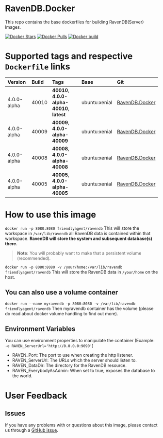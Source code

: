 # RavenDB.Docker
This repo contains the base dockerfiles for building RavenDB(Server) Images.

[![Docker Stars](https://img.shields.io/docker/stars/friendlyagent/ravendb.svg?style=flat)](https://hub.docker.com/r/friendlyagent/ravendb/)
[![Docker Pulls](https://img.shields.io/docker/pulls/friendlyagent/ravendb.svg?style=flat)](https://hub.docker.com/r/friendlyagent/ravendb/)
[![Docker build](https://img.shields.io/docker/automated/friendlyagent/ravendb.svg?style=flat)](https://hub.docker.com/r/friendlyagent/ravendb/)

# Supported tags and respective `Dockerfile` links
|Version|Build|Tags|Base|Git|
|:------------|:-------------|:-------------|:-------------|:-------------|
|4.0.0-alpha|40010 |**40010**, **4.0.0-alpha-40010**, **latest**|ubuntu:xenial|[RavenDB.Docker](https://github.com/FriendlyAgent/RavenDB.Docker/tree/master/40010/ubuntu "40010")|
|4.0.0-alpha|40009 |**40009**, **4.0.0-alpha-40009**|ubuntu:xenial|[RavenDB.Docker](https://github.com/FriendlyAgent/RavenDB.Docker/tree/master/40009/ubuntu "40009")|
|4.0.0-alpha|40008 |**40008**, **4.0.0-alpha-40008**|ubuntu:xenial|[RavenDB.Docker](https://github.com/FriendlyAgent/RavenDB.Docker/tree/master/40008/ubuntu "40008")|
|4.0.0-alpha|40005 |**40005**, **4.0.0-alpha-40005**|ubuntu:xenial|[RavenDB.Docker](https://github.com/FriendlyAgent/RavenDB.Docker/tree/master/40005/ubuntu "40005")|

# How to use this image
`docker run -p 8080:8080 friendlyagent/ravendb`
This will store the workspace in `/var/lib/ravendb` all RavenDB data is contained within that workspace. **RavenDB will store the system and subsequent database(s) there.**

>**Note:** You will probably want to make that a persistent volume (recommended).


`docker run -p 8080:8080 -v /your/home:/var/lib/ravendb friendlyagent/ravendb`
This will store the RavenDB data in `/your/home` on the host.

## You can also use a volume container
`docker run --name myravendb -p 8080:8080 -v /var/lib/ravendb friendlyagent/ravendb`
Then myravendb container has the volume (please do read about docker volume handling to find out more).

## Environment Variables
You can use environment properties to manipulate the container (Example: `-e RAVEN_ServerUrl='http://0.0.0.0:9090'`)

* RAVEN_Port: The port to use when creating the http listener.
* RAVEN_ServerUrl: The URLs which the server should listen to.
* RAVEN_DataDir: The directory for the RavenDB resource.
* RAVEN_EverybodyAsAdmin: When set to true, exposes the database to the world.

# User Feedback

## Issues

If you have any problems with or questions about this image, please contact us through a [GitHub issue](https://github.com/FriendlyAgent/RavenDB.Docker/issues).